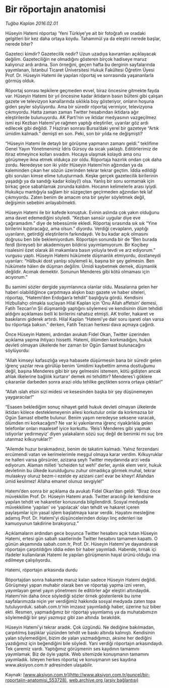 # Bir röportajın anatomisi

*Tuğba Kaplan 2016.02.01*

<div class="pNewsDetailMainContent ctx_content" itemprop="articleBody">
 <p>
  Hüseyin Hatemi röportajı ‘Yeni Türkiye’ye ait bir fotoğrafı ve oradaki gelgitleri bir kez daha ortaya koydu. Tahammül ya da eleştiri nerede başlar, nerede biter?
 </p>
 <p>
  Gazeteci kimdir? Gazetecilik nedir? Uzun uzadıya kavramları açıklayacak değilim. Gazeteciliğin ne olmadığını gösteren birçok hadiseye maruz kalıyoruz ardı ardına. Son örneğini, geçen hafta bu derginin sayfalarında yayımlanan, İstanbul Ticaret Üniversitesi Hukuk Fakültesi Öğretim Üyesi Prof. Dr. Hüseyin Hatemi ile yapılan röportaj ve sonrasında yaşananlarla görmüş olduk.
 </p>
 <p>
  Röportaj sonrası tepkilere geçmeden evvel, biraz öncesine gitmekte fayda var. Hüseyin Hatemi bir yıl öncesine kadar iktidarın basın bülteni gibi çalışan gazete ve televizyon kanallarında sıklıkla boy gösteriyor, onların hoşuna giden şeyler söylüyordu. Ama bir süredir röportaj vermiyor, televizyona çıkmıyordu. Hatta zaman zaman Twitter hesabından iktidara ağır eleştirilerde bulunuyordu. AK Parti’nin ve iktidar medyasının vazgeçilmez ismi eşi Kezban Hatemi’ye rağmen yaptığı eleştiriler, uyarılar göz ardı edilecek gibi değildi. 7 Haziran sonrası Bursa’daki yerel bir gazeteye “Artık ümidim kalmadı.” demişti en son. Peki, son bir yılda ne değişmişti?
 </p>
 <p>
  “Hüseyin Hatemi ile detaylı bir görüşme yapmanın zamanı geldi.” teklifime Genel Yayın Yönetmenimiz İdris Gürsoy da sıcak yaklaştı. Editörlerimiz de itiraz etmeyince kolları sıvadım. Hocaya ulaşmak kolaydı ama onu görüşmeye ikna etmek oldukça zor oldu. Röportaja hazırlık ondan çok daha zordu. Neredeyse son iki yıldır Hüseyin Hatemi’nin ağzından ya da kaleminden çıkan her sözün üzerinden tekrar tekrar geçtim. İddia edildiği gibi soruları kimse elime tutuşturmadı. Keşke gerçek gazetecilik birilerinin yaşadığı ya da sandığı kadar kolay(!) olsa. Yanlış bir soru sormamak için birkaç gece sabahlamak zorunda kaldım. Hocanın kelimelerle arası iyiydi. Hukukçu mantığıyla sağlam bir süzgeçten geçirmeden ağzından tek laf çıkmıyordu. Zaten benim de amacım ona bir şeyler söyletmek değil, değişimin sebebini anlayabilmekti.
 </p>
 <p>
  Hüseyin Hatemi ile bir kafede konuştuk. Evinin aslında çok yakın olduğunu ama davet edemediğini söyledi. “Kezban sansür uygular diye eve çağıramadım.” diye de tebessümle ekledi. Röportaj sırasında sık sık “Yine birilerini kızdıracağız, ama olsun.” diyordu. Verdiği cevapların, yaptığı uyarıların, getirdiği eleştirilerin farkındaydı. Ve bu kadar açık olmasını doğrusu ben bile beklemiyordum. Röportajın sonunda bir de “Ben burada ferdî (bireysel) bir akademisyen bildirisi yayımlamıyorum. Bir Koçibey risalesini özet olarak âli makamlara basın yoluyla tevdi ve arz ediyorum.” vurgusu yaptı. Hüseyin Hatemi hükümete düşmanlık etmiyordu, dostaneydi uyarıları: “Hâlbuki dost yanlışı söylemeli ki, başına bir şey gelmesin. Ben hükümete hâlen de düşman değilim. Ümidi kaybetmek demek, düşmanlık değildir. Acımak demektir. Sonunun Menderes gibi kötü olmaması için acıyorum.”
 </p>
 <p>
  Bu samimi sözler dergide yayımlanınca olanlar oldu. Masalarına gelen her haberi olabildiğince çarpıtmaya alışkın bazı gazete ve haber siteleri, röportajı, “Hatemi’den Erdoğan’a tehdit” başlığıyla gördü. Kendisini Hizbullahçı olmakla suçlayan Hilal Kaplan için ‘Onu Allah affetsin’ demesi, Fatih Tezcan’ın Şii düşmanlığı yaptığını söylemesi ve kendisinin ölüm tehdidi aldığını açıklaması belli ki birilerini rahatsız etmişti. AK troller, hakaret ve baskılarını giderek artırdı. Hilal Kaplan “Hatemi’ye dair soru işareti olan varsa bu röportaja baksın.” derken, Fatih Tezcan herkesi dava açmaya çağırdı.
 </p>
 <p>
  Önce Hüseyin Hatemi, ardından avukatı Fidel Okan, Twitter üzerinden açıklama yapma ihtiyacı hissetti. Hatemi, ölümden korkmadığını, hukuk devleti olmayan ülkelerde her zaman bir Ogün Samast bulunacağını söylüyordu:
 </p>
 <p>
  “Allah kimseyi kafasızlığa veya habasete düşürmesin bana bir süredir gelen iğrenç yazılar reva görülüp benim ‘ümidimi kaybettim amma dostluğumu değil, başına Menderes gibi bir şey gelmesini istemem, kötü gidişten ancak ahlak ilkelerine bağlılık kurtarır’ demek mi tehdittir? Menderes’i göklere çıkaranlar darbeden sonra arazi oldu tehlike geçtikten sonra ortaya çıktılar!”
 </p>
 <p>
  “Allah ıslah etsin sizi midesi ve kesesinden başka bir şey düşünemeyen yaygaracılar!”
 </p>
 <p>
  “Esasen beklediğim sonuç nihayet geldi hukuk devleti olmayan ülkelerde iktidarı kölece desteklemeyenin ailesi korkutulur onlar da korkmazsa bir Ogün Samast elbette bulunur. Benim yaşım neredeyse seksene varacak, ölümden mi korkacağım? Ne var ki yakınlarıma iğrenç riyakârlıkla gelen telefonlar onları maalesef iyice korkuttu. ‘Reis’i Menderes gibi yapmak istiyorlar yedirmeyiz’ diyen yalakaların sözü suç değil de benimki mi suç bre utanmaz kılkuyruklar?”
 </p>
 <p>
  “Ailemde huzur bırakmadınız, benim de takatim kalmadı. Yalnız ferzendani ercümendi vatan ve kerimelerimle meşgul olmaya karar verdim. Kılkuyruklar ne halleri varsa görsünler, azizana şeyh Twitter meydanında arzi veda ediyorum. Alaman milleti ‘scheiden tut weh!’ derler, ayrılık elem verir, hukuk devletinin bu ülkede kurulduğunu zuhur olmadıkça görmek muhal, tekrar mulaakıyy oluruz bezm-i ezelde ey azizani can! evar be kheyr! Allahdan ümid kesilmez! Allaha emanet olunuz sevgiyle!”
 </p>
 <p>
  Hatemi’den sonra bir açıklama da avukatı Fidel Okan’dan geldi: “Biraz önce müvekkilim Prof. Dr. Hüseyin Hatemi aradı. Twitter aracılığı ile kendisine yapılan tehdit ve hakaretler konusunda bilgilendirdi. Sosyal medyada müvekkilime ‘yapılan’ ve ‘yapılacak’ olan tehdit ve hakaret içeren paylaşımlar için yasal işlem başlatmaya karar verdik. Hayatını mesleğine adamış Prof. Dr. Hatemi’yi düşüncelerinden dolayı linç edenleri ise kamuoyunun takdirine bırakıyoruz.”
 </p>
 <p>
  Açıklamaların ardından gece boyunca Twitter hesabını açık tutan Hüseyin Hatemi, ertesi gün sabah saatlerinde Twitter hesabını tamamen kapattı. O günün akşamında sabah.com.tr, Prof. Dr. Hüseyin Hatemi’ye dayandırarak röportajın çarpıtıldığını iddia eden bir haber yayımladı. Haberde, tırnak içi ifadeler kullanılarak Hatemi ile yapılan görüşmenin hayal ürünü olduğu ima edilmeye çalışılıyordu.
 </p>
 <p>
  Hatemi, röportajın arkasında durdu
 </p>
 <p>
  Röportajdan sonra hakarete maruz kalan sadece Hüseyin Hatemi değildi. Görüşmeyi yapan muhabir olarak ben ve röportajı yapma izni veren, yayımlayan genel yayın yönetmeni ile editörler ağır eleştiri altındaydık. Hatemi’nin daha önce söylediği sözler örnek gösterilerek bu isme sayfalarımızda niçin yer verdiğimiz hakkında sosyal medyada zaten topa tutuluyorduk. sabah.com.tr’nin imzasız yayımladığı haber, üzerine tuz biber ekti. Resmen, yapmadığımız bir röportajı yayımlamış ya da muhatabımızın söylemediği bir şeyi yazmışız gibi zan altında  bırakıldık.
 </p>
 <p>
  Hüseyin Hatemi’yi tekrar aradık. Çok üzgündü. Ne dediğine bakılmadan, çarpıtılmış başlıklar yüzünden tehdit ve baskı altında kalmıştı. Kendisinin yalan söylemediğini, bizim de yalan yazmadığımızı, aksine her dediğini yazdığımız için beğendiğini bile söyledi. Yani verdiği röportajın arkasındaydı. Tek çaremiz vardı. Yaptığımız görüşmenin ses kaydının tamamını yayımlamak. Biz de öyle yaptık. Web sitemizde konuşmanın tamamını yayımladık. İsteyen herkes röportaj ve konuşmanın ses kaydına www.aksiyon.com.tr adresinden ulaşabilir.
 </p>
</div>


Kaynak: [www.aksiyon.com.tr](http://www.aksiyon.com.tr/guncel/bir-roportajin-anatomisi_553728), [web.archive.org (arşiv bağlantısı)](http://web.archive.org/web/20160215023614/http://www.aksiyon.com.tr/guncel/bir-roportajin-anatomisi_553728)

